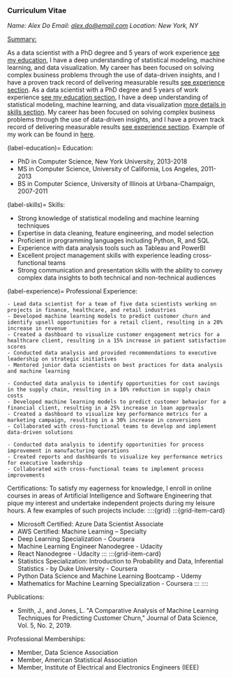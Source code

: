 ### Curriculum Vitae

_Name: Alex Do
Email: alex.do@email.com 
Location: New York, NY_

<u>Summary:</u>

As a data scientist with a PhD degree and 5 years of work experience [see my education](label-education), I have a deep understanding of statistical modeling, machine learning, and data visualization. My career has been focused on solving complex business problems through the use of data-driven insights, and I have a proven track record of delivering measurable results [see experience section](label-experience). As a data scientist with a PhD degree and 5 years of work experience [see my education section](label-education), I have a deep understanding of statistical modeling, machine learning, and data visualization [more details in skills section](label-skills). My career has been focused on solving complex business problems through the use of data-driven insights, and I have a proven track record of delivering measurable results [see experience section](label-experience). Example of my work can be found in [here](analysis_example.ipynb).

(label-education)= 
Education:
- PhD in Computer Science, New York University, 2013-2018
- MS in Computer Science, University of California, Los Angeles, 2011-2013
- BS in Computer Science, University of Illinois at Urbana-Champaign, 2007-2011

(label-skills)= 
Skills:
- Strong knowledge of statistical modeling and machine learning techniques
- Expertise in data cleaning, feature engineering, and model selection
- Proficient in programming languages including Python, R, and SQL
- Experience with data analysis tools such as Tableau and PowerBI
- Excellent project management skills with experience leading cross-functional teams
- Strong communication and presentation skills with the ability to convey complex data insights to both technical and non-technical audiences

(label-experience)= 
Professional Experience:
```{dropdown} __Data Scientist, ABC Corporation, New York, NY, 2018-present__
- Lead data scientist for a team of five data scientists working on projects in finance, healthcare, and retail industries
- Developed machine learning models to predict customer churn and identify upsell opportunities for a retail client, resulting in a 20% increase in revenue
- Created a dashboard to visualize customer engagement metrics for a healthcare client, resulting in a 15% increase in patient satisfaction scores
- Conducted data analysis and provided recommendations to executive leadership on strategic initiatives
- Mentored junior data scientists on best practices for data analysis and machine learning
```
```{dropdown} __Data Scientist, XYZ Corporation, Los Angeles, CA, 2016-2018__
- Conducted data analysis to identify opportunities for cost savings in the supply chain, resulting in a 10% reduction in supply chain costs
- Developed machine learning models to predict customer behavior for a financial client, resulting in a 25% increase in loan approvals
- Created a dashboard to visualize key performance metrics for a marketing campaign, resulting in a 30% increase in conversions
- Collaborated with cross-functional teams to develop and implement data-driven solutions
```
```{dropdown} __Data Analyst, DEF Corporation, Urbana-Champaign, IL, 2011-2016__
- Conducted data analysis to identify opportunities for process improvement in manufacturing operations
- Created reports and dashboards to visualize key performance metrics for executive leadership
- Collaborated with cross-functional teams to implement process improvements
```
Certifications:
To satisfy my eagerness for knowledge, I enroll in online courses in areas of Artificial Intelligence and Software Engineering that pique my interest and undertake independent projects during my leisure hours. A few examples of such projects include:
::::{grid}
:::{grid-item-card}
- Microsoft Certified: Azure Data Scientist Associate
- AWS Certified: Machine Learning – Specialty
- Deep Learning Specialization - Coursera
- Machine Learning Engineer Nanodegree - Udacity
- React Nanodegree - Udacity
:::
:::{grid-item-card}
- Statistics Specialization: Introduction to Probability and Data, Inferential Statistics - by Duke University - Coursera
- Python Data Science and Machine Learning Bootcamp - Udemy
- Mathematics for Machine Learning Specialization - Coursera
:::
::::

Publications:
- Smith, J., and Jones, L. "A Comparative Analysis of Machine Learning Techniques for Predicting Customer Churn," Journal of Data Science, Vol. 5, No. 2, 2019.

Professional Memberships:
- Member, Data Science Association
- Member, American Statistical Association
- Member, Institute of Electrical and Electronics Engineers (IEEE)
